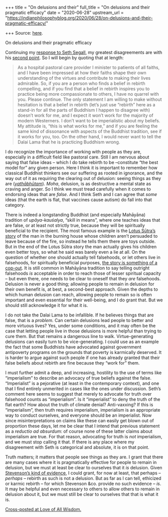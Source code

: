 +++
title = "On delusions and their"
full_title = "On delusions and their pragmatic efficacy"
date = "2020-06-28"
upstream_url = "https://indianphilosophyblog.org/2020/06/28/on-delusions-and-their-pragmatic-efficacy/"

+++
Source: [here](https://indianphilosophyblog.org/2020/06/28/on-delusions-and-their-pragmatic-efficacy/).

On delusions and their pragmatic efficacy

Continuing my [response to Seth
Segall](http://loveofallwisdom.com/blog/2020/06/responses-on-humanity,-rebirth,-and-a-minimalist-model/),
my greatest disagreements are with his [second
point](http://loveofallwisdom.com/blog/2020/05/endorsing-and-rejecting-the-views-of-the-modern-west/#comment-40961).
So I will begin by quoting that at length:

> As a hospital pastoral care provider I minister to patients of all
> faiths, and I have been impressed at how their faiths shape their own
> understanding of the virtues and contribute to making their lives
> admirable. So, if you are a person who finds a belief in rebirth
> compelling, and if you find that a belief in rebirth inspires you to
> practice being more compassionate to others, I have no quarrel with
> you. Please continue. The only statement I am willing to make without
> hesitation is that a belief in rebirth (let’s just use “rebirth” here
> as a stand-in for all the parts of Buddhism I happen to disagree with)
> doesn’t work for me, and I expect it won’t work for the majority of
> modern Westerners. I don’t want to be imperialistic about my beliefs.
> My attitude is, “this is what works for me,” and if you are feeling
> the same kind of dissonance with aspects of the Buddhist tradition,
> see if it works for you, too. On the other hand, I would never want to
> tell the Dalai Lama that he is practicing Buddhism wrong.

I do recognize the importance of working with people as they are,
especially in a difficult field like pastoral care. Still I am nervous
about saying that false ideas – which I do take rebirth to be
–constitute “the best model for” any given person. Here I think it is
important to remember how classical Buddhist thinkers see our suffering
as rooted in ignorance, and the way out of it as requiring the clearing
out of delusion: seeing things as they are
([*yathābhūtam*](http://loveofallwisdom.com/blog/2019/05/mere-convention-vs-seeing-correctly/)).
*Moha*, delusion, is as destructive a mental state as craving and anger.
So I think we must tread carefully when it comes to endorsing ideas that
are *false*. And I think Seth and I can agree that *some* ideas (that
the earth is flat, that vaccines cause autism) do fall into that
category.

There is indeed a longstanding Buddhist (and especially Mahāyāna)
tradition of *upāya-kauśalya*, “skill in means”, where one teaches ideas
that are false, or at least not strictly true, because they will be
spiritually beneficial to the recipient. The most famous example is the
[Lotus Sūtra’s story](https://en.wikipedia.org/wiki/Upaya) of the man in
the burning house whose children aren’t persuaded to leave because of
the fire, so instead he tells them there are toys outside. But in the
end of the Lotus Sūtra story the man actually gives his children even
better toys, so what he said was barely even a lie at all. On the
question of whether one should actually tell falsehoods, or let others
live in falsehoods, for spiritually beneficial purposes, [the story is
something of a
cop-out](http://loveofallwisdom.com/blog/2009/10/of-noble-lies-and-skill-in-means/).
It is still common in Mahāyāna tradition to say telling outright
falsehoods *is* acceptable in order to reach those of lesser spiritual
capacity – but even there, one needs to be clear to oneself that they
*are* falsehoods. Delusion is never a good thing; allowing people to
remain in delusion for their own benefit is, at best, a second-best
approach. Given the depths to which human delusion can reach, allowing
people to remain so is often important and even essential for their
well-being, and I do grant that. But we should still acknowledge it for
what it is.

I do not take the Dalai Lama to be infallible. If he believes things
that are false, that is a *problem.* Can certain delusions lead people
to better and more virtuous lives? Yes, under some conditions, and it
may often be the case that letting people live in those delusions is
more helpful than trying to cure them. But that remains a dangerous line
to walk. Virtue-generating delusions can easily turn to be
vice-generating. I could use as an example the fact that some Buddhists
have advocated against government antipoverty programs on the grounds
that poverty is karmically deserved. It is harder to argue against such
people if one has already granted that their false beliefs about rebirth
are fine because they “work for” them.

I must further admit a deep, and increasing, hostility to the use of
terms like “imperialism” to describe an advocacy of true beliefs against
the false. “Imperialist” is a pejorative (at least in the contemporary
context), and one that I find entirely unmerited in cases like the ones
under discussion. Seth’s comment here seems to suggest that merely to
advocate for truth over falsehood counts as “imperialism”. Is it
“imperialist” to deny the truth of the flat earth? How about the truth
of climate denial? Anti-vaxxing? If this is “imperialism”, then truth
requires imperialism, imperialism is an appropriate way to conduct
ourselves, and everyone should be an imperialist. Now since
misinterpretations on claims like these can easily get blown out of
proportion these days, let me be clear that I intend that previous
statement as a *reductio ad absurdum*: of course none of these latter
claims about imperialism are true. For that reason, advocating for truth
is *not* imperialism, and we must stop calling it that. If there is any
place where my disagreement with Seth is categorical and absolute, it is
on that point.

Truth matters; it matters that people see things as they are. I grant
that there are many cases where it is pragmatically effective for people
to remain in delusion, but we must at least be clear to ourselves that
it *is* delusion. Given [Stevenson’s kind of
evidence](http://loveofallwisdom.com/blog/2020/06/responses-on-humanity,-rebirth,-and-a-minimalist-model/),
I could grant, for now at least, that perhaps – *perhaps* – rebirth as
such is not a delusion. But as far as I can tell, ethicized or karmic
rebirth – for which Stevenson &co. provide no such evidence – *is*. It
may be helpful and even necessary to others to allow others to remain in
delusion about it, but we must still be clear to ourselves that that is
what it is.

[Cross-posted at Love of All
Wisdom.](http://loveofallwisdom.com/blog/2020/06/on-delusions-and-their-pragmatic-efficacy/)
